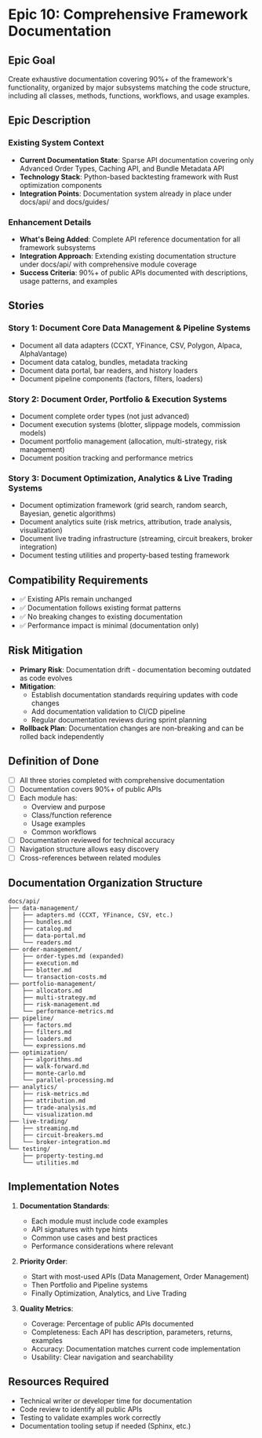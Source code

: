 # Epic 10: Comprehensive Framework Documentation

## Epic Goal
Create exhaustive documentation covering 90%+ of the framework's functionality, organized by major subsystems matching the code structure, including all classes, methods, functions, workflows, and usage examples.

## Epic Description

### Existing System Context
- **Current Documentation State**: Sparse API documentation covering only Advanced Order Types, Caching API, and Bundle Metadata API
- **Technology Stack**: Python-based backtesting framework with Rust optimization components
- **Integration Points**: Documentation system already in place under docs/api/ and docs/guides/

### Enhancement Details
- **What's Being Added**: Complete API reference documentation for all framework subsystems
- **Integration Approach**: Extending existing documentation structure under docs/api/ with comprehensive module coverage
- **Success Criteria**: 90%+ of public APIs documented with descriptions, usage patterns, and examples

## Stories

### Story 1: Document Core Data Management & Pipeline Systems
- Document all data adapters (CCXT, YFinance, CSV, Polygon, Alpaca, AlphaVantage)
- Document data catalog, bundles, metadata tracking
- Document data portal, bar readers, and history loaders
- Document pipeline components (factors, filters, loaders)

### Story 2: Document Order, Portfolio & Execution Systems
- Document complete order types (not just advanced)
- Document execution systems (blotter, slippage models, commission models)
- Document portfolio management (allocation, multi-strategy, risk management)
- Document position tracking and performance metrics

### Story 3: Document Optimization, Analytics & Live Trading Systems
- Document optimization framework (grid search, random search, Bayesian, genetic algorithms)
- Document analytics suite (risk metrics, attribution, trade analysis, visualization)
- Document live trading infrastructure (streaming, circuit breakers, broker integration)
- Document testing utilities and property-based testing framework

## Compatibility Requirements
- ✅ Existing APIs remain unchanged
- ✅ Documentation follows existing format patterns
- ✅ No breaking changes to existing documentation
- ✅ Performance impact is minimal (documentation only)

## Risk Mitigation
- **Primary Risk**: Documentation drift - documentation becoming outdated as code evolves
- **Mitigation**:
  - Establish documentation standards requiring updates with code changes
  - Add documentation validation to CI/CD pipeline
  - Regular documentation reviews during sprint planning
- **Rollback Plan**: Documentation changes are non-breaking and can be rolled back independently

## Definition of Done
- [ ] All three stories completed with comprehensive documentation
- [ ] Documentation covers 90%+ of public APIs
- [ ] Each module has:
  - Overview and purpose
  - Class/function reference
  - Usage examples
  - Common workflows
- [ ] Documentation reviewed for technical accuracy
- [ ] Navigation structure allows easy discovery
- [ ] Cross-references between related modules

## Documentation Organization Structure

```
docs/api/
├── data-management/
│   ├── adapters.md (CCXT, YFinance, CSV, etc.)
│   ├── bundles.md
│   ├── catalog.md
│   ├── data-portal.md
│   └── readers.md
├── order-management/
│   ├── order-types.md (expanded)
│   ├── execution.md
│   ├── blotter.md
│   └── transaction-costs.md
├── portfolio-management/
│   ├── allocators.md
│   ├── multi-strategy.md
│   ├── risk-management.md
│   └── performance-metrics.md
├── pipeline/
│   ├── factors.md
│   ├── filters.md
│   ├── loaders.md
│   └── expressions.md
├── optimization/
│   ├── algorithms.md
│   ├── walk-forward.md
│   ├── monte-carlo.md
│   └── parallel-processing.md
├── analytics/
│   ├── risk-metrics.md
│   ├── attribution.md
│   ├── trade-analysis.md
│   └── visualization.md
├── live-trading/
│   ├── streaming.md
│   ├── circuit-breakers.md
│   └── broker-integration.md
└── testing/
    ├── property-testing.md
    └── utilities.md
```

## Implementation Notes

1. **Documentation Standards**:
   - Each module must include code examples
   - API signatures with type hints
   - Common use cases and best practices
   - Performance considerations where relevant

2. **Priority Order**:
   - Start with most-used APIs (Data Management, Order Management)
   - Then Portfolio and Pipeline systems
   - Finally Optimization, Analytics, and Live Trading

3. **Quality Metrics**:
   - Coverage: Percentage of public APIs documented
   - Completeness: Each API has description, parameters, returns, examples
   - Accuracy: Documentation matches current code implementation
   - Usability: Clear navigation and searchability

## Resources Required
- Technical writer or developer time for documentation
- Code review to identify all public APIs
- Testing to validate examples work correctly
- Documentation tooling setup if needed (Sphinx, etc.)
